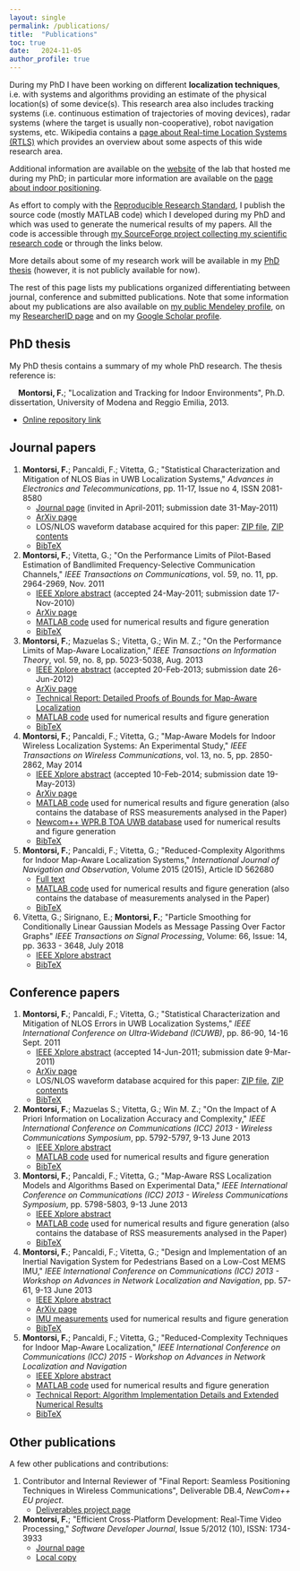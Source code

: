 ```yaml
---
layout: single
permalink: /publications/
title:  "Publications"
toc: true
date:   2024-11-05
author_profile: true
---
```


During my PhD I have been working on different **localization techniques**, i.e. with systems and algorithms providing an estimate of the physical location(s) of some device(s). This research area also includes tracking systems (i.e. continuous estimation of trajectories of moving devices), radar systems (where the target is usually non-cooperative), robot navigation systems, etc. Wikipedia contains a [page about Real-time Location Systems (RTLS)](http://en.wikipedia.org/wiki/Real-time_locating_system) which provides an overview about some aspects of this wide research area.

Additional information are available on the [website](https://www.sigcomm.unimore.it/) of the lab that hosted me during my PhD; in particular more information are available on the [page about indoor positioning](http://www.commlab.unimo.it/projects/indoor-positioning/).

As effort to comply with the [Reproducible Research Standard](http://www.stanford.edu/~vcs/papers/LFRSR12012008.pdf), I publish the source code (mostly MATLAB code) which I developed during my PhD and which was used to generate the numerical results of my papers. All the code is accessible through [my SourceForge project collecting my scientific research code](http://sourceforge.net/projects/frm-research/) or through the links below.

More details about some of my research work will be available in my [PhD thesis](https://morethesis.unimore.it/theses/available/etd-01142013-121728/) (however, it is not publicly available for now).

The rest of this page lists my publications organized differentiating between journal, conference and submitted publications. Note that some information about my publications are also available on [my public Mendeley profile](http://www.mendeley.com/profiles/francesco-montorsi/), on my [ResearcherID page](http://www.researcherid.com/rid/G-1114-2012) and on my [Google Scholar profile](http://scholar.google.it/citations?user=aMyZpiwAAAAJ).

## PhD thesis

My PhD thesis contains a summary of my whole PhD research. 
The thesis reference is:

    **Montorsi, F.**; "Localization and Tracking for Indoor Environments", Ph.D. dissertation, University of Modena and Reggio Emilia, 2013.

*   [Online repository link](https://morethesis.unimore.it/theses/available/etd-01142013-121728/) 


## Journal papers

1.  **Montorsi, F.**; Pancaldi, F.; Vitetta, G.; "Statistical Characterization and Mitigation of NLOS Bias in UWB Localization Systems," _Advances in Electronics and Telecommunications_, pp. 11-17, Issue no 4, ISSN 2081-8580
    *   [Journal page](http://www.advances.et.put.poznan.pl/?cmd=issue&id=10) (invited in April-2011; submission date 31-May-2011)
    *   [ArXiv page](http://arxiv.org/abs/1203.2890)
    *   LOS/NLOS waveform database acquired for this paper: [ZIP file](http://sourceforge.net/projects/frm-research/files/Experimental_data/UWB_TOA_database_as_zip.zip), [ZIP contents](http://sourceforge.net/projects/frm-research/files/Experimental_data/UWB_TOA_database/)
    *   [BibTeX](/assets/pubs/Montorsi_NLOS_2011.bib)
2.  **Montorsi, F.**; Vitetta, G.; "On the Performance Limits of Pilot-Based Estimation of Bandlimited Frequency-Selective Communication Channels," _IEEE Transactions on Communications_, vol. 59, no. 11, pp. 2964-2969, Nov. 2011
    *   [IEEE Xplore abstract](http://ieeexplore.ieee.org/xpl/freeabs_all.jsp?arnumber=5957383) (accepted 24-May-2011; submission date 17-Nov-2010)
    *   [ArXiv page](http://arxiv.org/abs/1203.2768)
    *   [MATLAB code](http://sourceforge.net/projects/frm-research/files/MATLAB_code/matlab_code_crb_channel_estimation_v2.zip) used for numerical results and figure generation
    *   [BibTeX](/assets/pubs/Montorsi_BCRB_2011.bib)
3.  **Montorsi, F.**; Mazuelas S.; Vitetta, G.; Win M. Z.; "On the Performance Limits of Map-Aware Localization," _IEEE Transactions on Information Theory_, vol. 59, no. 8, pp. 5023-5038, Aug. 2013
    *   [IEEE Xplore abstract](http://ieeexplore.ieee.org/xpl/freeabs_all.jsp?arnumber=6497616) (accepted 20-Feb-2013; submission date 26-Jun-2012)
    *   [ArXiv page](http://arxiv.org/abs/1303.2309)
    *   [Technical Report: Detailed Proofs of Bounds for Map-Aware Localization](/assets/pubs/tr_bounds_mapaware_localization.pdf)
    *   [MATLAB code](http://sourceforge.net/projects/frm-research/files/MATLAB_code/matlab_code_bounds_mapaware_localization_v2.zip) used for numerical results and figure generation
    *   [BibTeX](/assets/pubs/Montorsi_BOUNDS_MAPAWARE_TIT_2013.bib)
4.  **Montorsi, F.**; Pancaldi, F.; Vitetta, G.; "Map-Aware Models for Indoor Wireless Localization Systems: An Experimental Study," _IEEE Transactions on Wireless Communications_, vol. 13, no. 5, pp. 2850-2862, May 2014
    *   [IEEE Xplore abstract](http://ieeexplore.ieee.org/xpl/freeabs_all.jsp?arnumber=6786063) (accepted 10-Feb-2014; submission date 19-May-2013)
    *   [ArXiv page](http://arxiv.org/abs/1402.3783)
    *   [MATLAB code](http://sourceforge.net/projects/frm-research/files/MATLAB_code/matlab_code_modelling_mapaware_localization_v3.zip) used for numerical results and figure generation (also contains the database of RSS measurements analysed in the Paper)
    *   [Newcom++ WPR.B TOA UWB database](http://sourceforge.net/projects/frm-research/files/Experimental_data/WPRB_DB_2010_V1_0.zip) used for numerical results and figure generation
    *   [BibTeX](/assets/pubs/Montorsi_MAPAWARE_MODELS_TWCOM_2014.bib)
5.  **Montorsi, F.**; Pancaldi, F.; Vitetta, G.; "Reduced-Complexity Algorithms for Indoor Map-Aware Localization Systems," _International Journal of Navigation and Observation_, Volume 2015 (2015), Article ID 562680
    *   [Full text](http://www.hindawi.com/journals/ijno/2015/562680/)
    *   [MATLAB code](http://sourceforge.net/projects/frm-research/files/MATLAB_code/matlab_code_complexity_mapaware_localization_v2.zip) used for numerical results and figure generation (also contains the database of measurements analysed in the Paper)
    *   [BibTeX](/assets/pubs/Montorsi_RED_COMPL_MAPAWARE_IJNO_2015.bib)
6.  Vitetta, G.; Sirignano, E.; **Montorsi, F.**; "Particle Smoothing for Conditionally Linear Gaussian Models as Message Passing Over Factor Graphs" _IEEE Transactions on Signal Processing_, Volume: 66, Issue: 14, pp. 3633 - 3648, July 2018
    *   [IEEE Xplore abstract](https://ieeexplore.ieee.org/document/8357498/)
    *   [BibTeX](/assets/pubs/Montorsi_PS_TSP_2018.bib)

## Conference papers

1.  **Montorsi, F.**; Pancaldi, F.; Vitetta, G.; "Statistical Characterization and Mitigation of NLOS Errors in UWB Localization Systems," _IEEE International Conference on Ultra-Wideband (ICUWB)_, pp. 86-90, 14-16 Sept. 2011
    *   [IEEE Xplore abstract](http://ieeexplore.ieee.org/xpl/freeabs_all.jsp?arnumber=6058928) (accepted 14-Jun-2011; submission date 9-Mar-2011)
    *   [ArXiv page](http://arxiv.org/abs/1203.2835)
    *   LOS/NLOS waveform database acquired for this paper: [ZIP file](http://sourceforge.net/projects/frm-research/files/Experimental_data/UWB_TOA_database_as_zip.zip), [ZIP contents](http://sourceforge.net/projects/frm-research/files/Experimental_data/UWB_TOA_database/)
    *   [BibTeX](/assets/pubs/Montorsi_NLOS_ICUWB_2011.bib)
2.  **Montorsi, F.**; Mazuelas S.; Vitetta, G.; Win M. Z.; "On the Impact of A Priori Information on Localization Accuracy and Complexity," _IEEE International Conference on Communications (ICC) 2013 - Wireless Communications Symposium_, pp. 5792-5797, 9-13 June 2013
    *   [IEEE Xplore abstract](http://ieeexplore.ieee.org/xpl/freeabs_all.jsp?arnumber=6655520)
    *   [MATLAB code](http://sourceforge.net/projects/frm-research/files/MATLAB_code/matlab_code_bounds_mapaware_localization_v2.zip) used for numerical results and figure generation
    *   [BibTeX](/assets/pubs/Montorsi_APRIORI_IMPACT_ICC_2013.bib)
3.  **Montorsi, F.**; Pancaldi, F.; Vitetta, G.; "Map-Aware RSS Localization Models and Algorithms Based on Experimental Data," _IEEE International Conference on Communications (ICC) 2013 - Wireless Communications Symposium_, pp. 5798-5803, 9-13 June 2013
    *   [IEEE Xplore abstract](http://ieeexplore.ieee.org/xpl/freeabs_all.jsp?arnumber=6655521)
    *   [MATLAB code](http://sourceforge.net/projects/frm-research/files/MATLAB_code/matlab_code_modelling_mapaware_localization_v2.zip) used for numerical results and figure generation (also contains the database of RSS measurements analysed in the Paper)
    *   [BibTeX](/assets/pubs/Montorsi_MAPAWARE_RSS_ICC_2013.bib)
4.  **Montorsi, F.**; Pancaldi, F.; Vitetta, G.; "Design and Implementation of an Inertial Navigation System for Pedestrians Based on a Low-Cost MEMS IMU," _IEEE International Conference on Communications (ICC) 2013 - Workshop on Advances in Network Localization and Navigation_, pp. 57-61, 9-13 June 2013
    *   [IEEE Xplore abstract](http://ieeexplore.ieee.org/xpl/freeabs_all.jsp?arnumber=6649201)
    *   [ArXiv page](http://arxiv.org/abs/1503.07889)
    *   [IMU measurements](http://sourceforge.net/projects/frm-research/files/Experimental_data/IMU_recorded_paths.zip) used for numerical results and figure generation
    *   [BibTeX](/assets/pubs/Montorsi_LOWCOST_INS_ICC_2013.bib)
5.  **Montorsi, F.**; Pancaldi, F.; Vitetta, G.; "Reduced-Complexity Techniques for Indoor Map-Aware Localization," _IEEE International Conference on Communications (ICC) 2015 - Workshop on Advances in Network Localization and Navigation_
    *   [IEEE Xplore abstract](http://ieeexplore.ieee.org/xpl/freeabs_all.jsp?arnumber=7247274)
    *   [MATLAB code](http://sourceforge.net/projects/frm-research/files/MATLAB_code/matlab_code_complexity_mapaware_localization_v2.zip) used for numerical results and figure generation
    *   [Technical Report: Algorithm Implementation Details and Extended Numerical Results](/assets/pubs/tr_complexity_mapaware_localization.pdf)
    *   [BibTeX](/assets/pubs/Montorsi_RED_COMPL_MAPAWARE_ICCW_2015.bib)

## Other publications 

A few other publications and contributions:

1.  Contributor and Internal Reviewer of "Final Report: Seamless Positioning Techniques in Wireless Communications", Deliverable DB.4, _NewCom++ EU project_.
    *   [Deliverables project page](http://www.newcom-project.eu/public-deliverables)
2.  **Montorsi, F.**; "Efficient Cross-Platform Development: Real-Time Video Processing," _Software Developer Journal_, Issue 5/2012 (10), ISSN: 1734-3933
    *   [Journal page](http://en.sdjournal.org/software-developers-journal-52012/)
    *   [Local copy](http://sourceforge.net/projects/frm-research/files/Publications/sdj_5_2012_montorsi.pdf)
